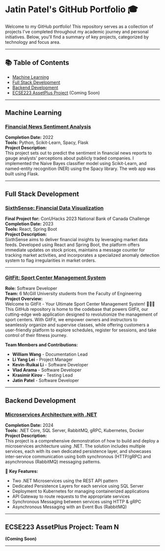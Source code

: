 # Jatin Patel's GitHub Portfolio 🎓

Welcome to my GitHub portfolio! This repository serves as a collection of projects I've completed throughout my academic journey and personal initiatives. Below, you'll find a summary of key projects, categorized by technology and focus area.

---

## 📚 Table of Contents
- [Machine Learning](#machine-learning)
- [Full Stack Development](#full-stack-development)
- [Backend Development](#backend-development)
- [ECSE223 AssetPlus Project](#ecse223-assetplus-project) (Coming Soon)

---

## Machine Learning

### [Financial News Sentiment Analysis](https://github.com/your-username/Financial-News-Sentiment-Analysis)
**Completion Date:** 2022  
**Tools:** Python, Scikit-Learn, Spacy, Flask  
**Project Description:**  
This project sets out to predict the sentiment in financial news reports to gauge analysts' perceptions about publicly traded companies. I implemented the Naive Bayes classifier model using Scikit-Learn, and named-entity recognition (NER) using the Spacy library. The web app was built using Flask.

---

## Full Stack Development

### [SixthSense: Financial Data Visualization](https://github.com/your-username/SixthSense-Financial-Data-Visualization)
**Final Project for:** ConUHacks 2023 National Bank of Canada Challenge  
**Completion Date:** 2023  
**Tools:** React, Spring Boot  
**Project Description:**  
SixthSense aims to deliver financial insights by leveraging market data feeds. Developed using React and Spring Boot, the platform offers immediate updates on stock prices, maintains a message counter for tracking market activities, and incorporates a specialized anomaly detection system to flag irregularities in market orders.

---

### [GitFit: Sport Center Management System](https://github.com/your-username/GitFit)
**Role:** Software Developer  
**Team:** 6 McGill University students from the Faculty of Engineering  
**Project Overview:**  
Welcome to GitFit - Your Ultimate Sport Center Management System! 🏋️‍♂️🔗 This GitHub repository is home to the codebase that powers GitFit, our cutting-edge web application designed to revolutionize the management of sport centers. With GitFit, we empower owners and instructors to seamlessly organize and supervise classes, while offering customers a user-friendly platform to explore schedules, register for sessions, and take control of their fitness journey.

**Team Members and Contributions:**
- **William Wang** - Documentation Lead
- **Li Yang Lei** - Project Manager
- **Kevin-Ruikai Li** - Software Developer
- **Vlad Arama** - Software Developer
- **Krasimir Kirov** - Testing Lead
- **Jatin Patel** - Software Developer

---

## Backend Development

### [Microservices Architecture with .NET](https://github.com/your-username/Microservices-Architecture-DotNet)
**Completion Date:** 2024  
**Tools:** .NET Core, SQL Server, RabbitMQ, gRPC, Kubernetes, Docker  
**Project Description:**  
This project is a comprehensive demonstration of how to build and deploy a microservices architecture using .NET. The solution includes multiple services, each with its own dedicated persistence layer, and showcases inter-service communication using both synchronous (HTTP/gRPC) and asynchronous (RabbitMQ) messaging patterns.

🔑 **Key Features:**
- Two .NET Microservices using the REST API pattern
- Dedicated Persistence Layers for each service using SQL Server
- Deployment to Kubernetes for managing containerized applications
- API Gateway to route requests to the appropriate services
- Synchronous Messaging between services using HTTP & gRPC
- Asynchronous Messaging with an Event Bus (RabbitMQ)

---

## ECSE223 AssetPlus Project: Team N
**(Coming Soon)**

---

